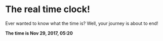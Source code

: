 # The real time clock!

Ever wanted to know what the time is? Well, your journey is about to end!

**The time is Nov 29, 2017, 05:20**